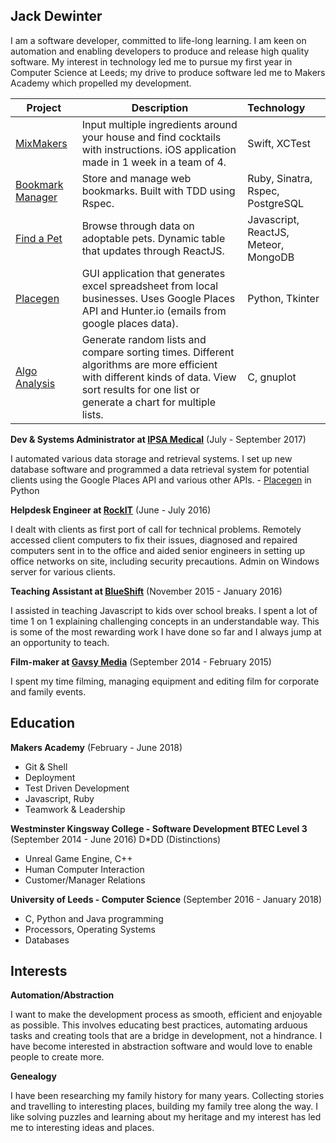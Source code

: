 ## Jack Dewinter

I am a software developer, committed to life-long learning. I am keen on automation and enabling developers to produce and release high quality software. My interest in technology led me to pursue my first year in Computer Science at Leeds; my drive to produce software led me to Makers Academy which propelled my development.

| Project                                                      | Description                                                  | Technology                           |
| ------------------------------------------------------------ | ------------------------------------------------------------ | :----------------------------------- |
| [MixMakers](https://github.com/MaryDomashneva/MixMakers)     | Input multiple ingredients around your house and find cocktails with instructions. iOS application made in 1 week in a team of 4. | Swift, XCTest                        |
| [Bookmark Manager](https://github.com/dewinterjack/bookmark_week4) | Store and manage web bookmarks. Built with TDD using Rspec.  | Ruby, Sinatra, Rspec, PostgreSQL     |
| [Find a Pet](https://github.com/dewinterjack/find_a_pet)     | Browse through data on adoptable pets. Dynamic table that updates through ReactJS. | Javascript, ReactJS, Meteor, MongoDB |
| [Placegen](https://github.com/dewinterjack/placegen)         | GUI application that generates excel spreadsheet from local businesses. Uses Google Places API and Hunter.io (emails from google places data). | Python, Tkinter                      |
| [Algo Analysis](https://github.com/dewinterjack/algo_analysis) | Generate random lists and compare sorting times. Different algorithms are more efficient with different kinds of data. View sort results for one list or generate a chart for multiple lists. | C, gnuplot                           |

**Dev & Systems Administrator at [IPSA Medical](https://ipsamedical.co.uk/)** (July - September 2017)

I automated various data storage and retrieval systems. I set up new database software and programmed a data retrieval system for potential clients using the Google Places API and various other APIs. - [Placegen](https://github.com/dewinterjack/placegen) in Python

**Helpdesk Engineer at [RockIT](https://www.rockit.co.uk/)** (June - July 2016)

I dealt with clients as first port of call for technical problems. Remotely accessed client computers to fix their issues, diagnosed and repaired computers sent in to the office and aided senior engineers in setting up office networks on site, including security precautions. Admin on Windows server for various clients.

**Teaching Assistant at [BlueShift](https://blueshiftcoding.com/)** (November 2015 - January 2016)

I assisted in teaching Javascript to kids over school breaks. I spent a lot of time 1 on 1 explaining challenging concepts in an understandable way. This is some of the most rewarding work I have done so far and I always jump at an opportunity to teach.

**Film-maker at [Gavsy Media](http://gavsymedia.co.uk/)** (September 2014 - February 2015)

I spent my time filming, managing equipment and editing film for corporate and family events. 

## Education

**Makers Academy** (February - June 2018)

* Git & Shell
* Deployment
* Test Driven Development
* Javascript, Ruby
* Teamwork & Leadership

**Westminster Kingsway College - Software Development BTEC Level 3** (September 2014 - June 2016) D*DD (Distinctions)

* Unreal Game Engine, C++
* Human Computer Interaction
* Customer/Manager Relations

**University of Leeds - Computer Science** (September 2016 - January 2018) 

* C, Python and Java programming
* Processors, Operating Systems
* Databases

## Interests

**Automation/Abstraction**

I want to make the development process as smooth, efficient and enjoyable as possible. This involves educating best practices, automating arduous tasks and creating tools that are a bridge in development, not a hindrance. I have become interested in abstraction software and would love to enable people to create more.

**Genealogy**

I have been researching my family history for many years. Collecting stories and travelling to interesting places, building my family tree along the way. I like solving puzzles and learning about my heritage and my interest has led me to interesting ideas and places.
